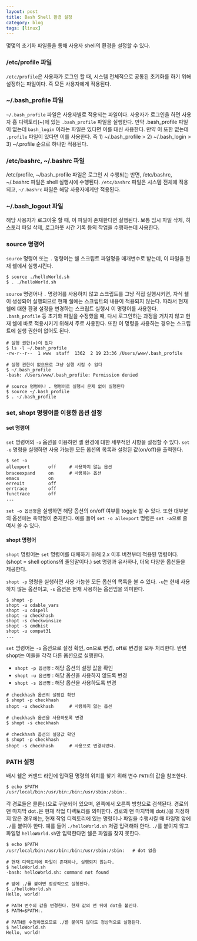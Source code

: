 ```yaml
---
layout: post
title: Bash Shell 환경 설정
category: blog
tags: [linux]
---
```


몇몇의 초기화 파일들을 통해 사용자 shell의 환경을 설정할 수 있다.

<!-- more -->

### /etc/profile 파일
`/etc/profile`은 사용자가 로그인 할 때, 시스템 전체적으로 공통된 초기화를 하기 위해 설정하는 파일이다. 즉 모든 사용자에게 적용된다. 

### ~/.bash_profile 파일
`~/.bash_profile` 파일은 사용자별로 적용되는 파일이다. 사용자가 로그인을 하면 사용자 홈 디렉토리(~)에 있는 `.bash_profile` 파일을 실행한다. 만약 .bash_profile 파일이 없는데 `bash_login` 이라는 파일은 있다면 이를 대신 사용한다. 만약 이 또한 없는데 `.profile` 파일이 있다면 이를 사용한다. 즉 1) ~/.bash_profile > 2) ~/.bash_login > 3) ~/.profile 순으로 하나만 적용된다.

### /etc/bashrc, ~/.bashrc 파일
/etc/profile, ~/bash_profile 파일은 로그인 시 수행되는 반면, /etc/bashrc, ~/.bashrc 파일은 shell 실행시에 수행된다.
`/etc/bashrc` 파일은 시스템 전체에 적용되고, `~/.bashrc` 파일은 해당 사용자에게만 적용된다.

### ~/.bash_logout 파일
해당 사용자가 로그아웃 할 때, 이 파일이 존재한다면 실행된다. 보통 임시 파일 삭제, 히스토리 파일 삭제, 로그아웃 시간 기록 등의 작업을 수행하는데 사용한다.

### source 명령어
`source` 명령어 또는 `.` 명령어는 쉘 스크립트 파일명을 매개변수로 받는데, 이 파일을 현재 쉘에서 실행시킨다.

```shell
$ source ./helloWorld.sh
$ . ./helloWorld.sh
```

`source` 명령어나 `.` 명령어를 사용하지 않고 스크립트를 그냥 직접 실행시키면, 자식 쉘이 생성되어 실행되므로 현재 쉘에는 스크립트의 내용이 적용되지 않는다. 따라서 현재 쉘에 대한 환경 설정을 변경하는 스크립트 실행시 이 명령어를 사용한다. `.bash_profile` 등 초기화 파일을 수정했을 때, 다시 로그인하는 과정을 거치지 않고 현재 쉘에 바로 적용시키기 위해서 주로 사용한다. 또한 이 명령을 사용하는 경우는 스크립트에 실행 권한이 없어도 된다.

```shell
# 실행 권한(x)이 없다
$ ls -l ~/.bash_profile
-rw-r--r--  1 www  staff  1362  2 19 23:36 /Users/www/.bash_profile

# 실행 권한이 없으므로 그냥 실행 시킬 수 없다
$ ~/.bash_profile
-bash: /Users/www/.bash_profile: Permission denied

# source 명령어나 . 명령어로 실행시 문제 없이 실행된다
$ source ~/.bash_profile
$ . ~/.bash_profile
```


### set, shopt 명령어를 이용한 옵션 설정
#### set 명령어

`set` 명령어의 `-o` 옵션을 이용하면 셸 환경에 대한 세부적인 사항을 설정할 수 있다.
`set -o` 명령을 실행하면 사용 가능한 모든 옵션의 목록과 설정된 값(on/off)을 출력한다.

```shell
$ set -o
allexport      	off		# 사용하지 않는 옵션
braceexpand    	on		# 사용하는 옵션
emacs          	on
errexit        	off
errtrace       	off
functrace      	off
...
```

`set -o 옵션명`을 실행하면 해당 옵션의 on/off 여부를 toggle 할 수 있다. 또한 대부분의 옵션에는 축약형이 존재한다. 예를 들어 `set -o allexport` 명령은 `set -a`으로 줄여서 쓸 수 있다.

#### shopt 명령어

`shopt` 명령어는 `set` 명령어를 대체하기 위해 2.x 이후 버전부터 적용된 명령이다. (shopt = shell options의 줄임말이다.) set 명령과 유사하나, 더욱 다양한 옵션들을 제공한다.

`shopt -p` 명령을 실행하면 사용 가능한 모든 옵션의 목록을 볼 수 있다.  `-u`는 현재 사용하지 않는 옵션이고, `-s` 옵션은 현재 사용하는 옵션임을 의미한다.

```shell
$ shopt -p
shopt -u cdable_vars
shopt -u cdspell
shopt -u checkhash
shopt -s checkwinsize
shopt -s cmdhist
shopt -u compat31
...
```

`set` 명령어는 `-o` 옵션으로 설정 확인, on으로 변경, off로 변경을 모두 처리한다. 반면 shopt는 이들을 각각 다른 옵션으로 실행한다.

- `shopt -p 옵션명` : 해당 옵션의 설정 값을 확인
- `shopt -u 옵션명` : 해당 옵션을 사용하지 않도록 변경
- `shopt -s 옵션명` : 해당 옵션을 사용하도록 변경

```shell
# checkhash 옵션의 설정값 확인
$ shopt -p checkhash
shopt -u checkhash		# 사용하지 않는 옵션

# checkhash 옵션을 사용하도록 변경
$ shopt -s checkhash

# checkhash 옵션의 설정값 확인
$ shopt -p checkhash
shopt -s checkhash		# 사용으로 변경되었다.
```

### PATH 설정
배시 쉘은 커맨드 라인에 입력된 명령의 위치를 찾기 위해 변수 `PATH`의 값을 참조한다. 

```shell
$ echo $PATH
/usr/local/bin:/usr/bin:/bin:/usr/sbin:/sbin:.
```

각 경로들은 콜론(:)으로 구분되어 있으며, 왼쪽에서 오른쪽 방향으로 검색된다. 경로의 맨 마지막 dot`.`은 현재 작업 디렉토리를 의미한다. 경로의 맨 마지막에 dot(.)을 지정하지 않은 경우에는, 현재 작업 디렉토리에 있는 명령이나 파일을 수행시킬 때 파일명 앞에 `./`를 붙여야 한다. 예를 들어 `./helloWorld.sh` 처럼 입력해야 한다. `./`를 붙이지 않고 파일명 `helloWorld.sh`만 입력한다면 쉘은 파일을 찾지 못한다.

```shell
$ echo $PATH
/usr/local/bin:/usr/bin:/bin:/usr/sbin:/sbin:	# dot 없음

# 현재 디렉토리에 파일이 존재하나, 실행되지 않는다.
$ helloWorld.sh
-bash: helloWorld.sh: command not found

# 앞에 ./를 붙이면 정상적으로 실행된다.
$ ./helloWorld.sh
Hello, world!

# PATH 변수의 값을 변경한다. 현재 값의 맨 뒤에 dot을 붙인다.
$ PATH=$PATH:.

# PATH를 수정하였으므로 ./를 붙이지 않아도 정상적으로 실행된다.
$ helloWorld.sh
Hello, world!
```

